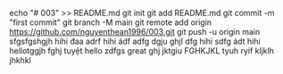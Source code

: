 echo "# 003" >> README.md
git init
git add README.md
git commit -m "first commit"
git branch -M main
git remote add origin https://github.com/nguyenthean1996/003.git
git push -u origin main
sfgsfgshgjh
hihi
đaa
adrf
hihi
ádf
adfg
dgju
ghjl
dfg
hihi
sdfg
ádt
hihi
hellotggjh
fghj
tuyệt
hello
zdfgs
great
ghj
jktgiu
FGHKJKL
tyuh
ryif
kljklh
jhkhkl
